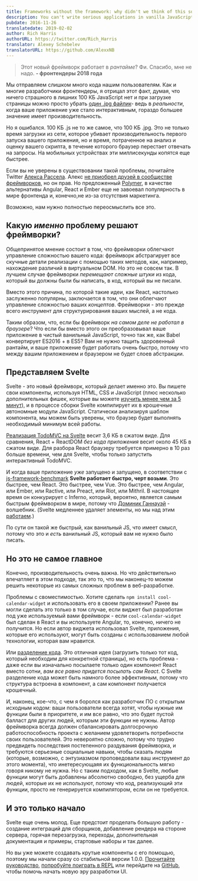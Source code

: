 ```yaml
---
title: Frameworks without the framework: why didn't we think of this sooner?
description: You can't write serious applications in vanilla JavaScript without hitting a complexity wall. But a compiler can do it for you.
pubdate: 2016-11-26
translatedate: 2019-02-02
author: Rich Harris
authorURL: https://twitter.com/Rich_Harris
translator: Alexey Schebelev
translatorURL: https://github.com/AlexxNB
---
```


> Этот новый фреймворк работает в *рантайме*? Фи. Спасибо, мне не надо.
> **- фронтендеры 2018 года**

Мы отправляем слишком много кода нашим пользователям. Как и многие разработчики фронтендеры, я отрицал этот факт, думая, что ничего страшного в лишних 100 КБ JavaScript нет и при загрузке страницы можно просто убрать [один .jpg файлик](https://twitter.com/miketaylr/status/227056824275333120)- ведь в *реальности*, когда ваше приложение уже стало интерактивным, гораздо большее значение имеет производительность.

Но я ошибался. 100 КБ .js не то же самое, что 100 КБ .jpg. Это не только время загрузки из сети, которое убивает производительность первого запуска вашего приложения, но и время, потраченное на анализ и оценку вашего скрипта, в течение которого браузер перестает отвечать на запросы. На мобильных устройствах эти миллисекунды копятся еще быстрее.

Если вы не уверены в существовании такой проблемы, почитайте Twitter [Алекса Рассела](https://twitter.com/slightlylate). Алекс [не приобрел друзей в сообществе фреймворков](https://twitter.com/slightlylate/status/728355959022587905), но он прав. Но предложенный [Polymer](https://www.polymer-project.org/1.0/), в качестве альтернативы Angular, React и Ember еще не завоевал популярность в мире фронтенда и, конечно,не из-за отсутствия маркетинга.

Возможно, нам нужно полностью переосмыслить все это.


## Какую  *именно* проблему решают фреймворки?

Общепринятое мнение состоит в том, что фреймворки облегчают управление сложностью вашего кода: фреймворк абстрагирует все скучные детали реализации с помощью таких методов, как, например, нахождение различий в виртуальном DOM. Но это не совсем так. В лучшем случае фреймворки *перемещают сложные штуки* из кода, который вы должны были бы написать, в код, который вы не писали.

Вместо этого причина, по которой такие идеи, как React, настолько заслуженно популярны, заключается в том, что они облегчают управление сложностью ваших *концептов*. Фреймворки - это прежде всего инструмент для структурирования ваших мыслей, а не кода.

Таким образом, что, если бы фреймворк *на самом деле не работал в браузере*? Что если бы вместо этого он преобразовывал ваше приложение в чистый ванильный JavaScript, точно так же, как Babel конвертирует ES2016 + в ES5? Вам не нужно тащить здоровенный рантайм, и ваше приложение будет работать очень быстро, потому что между вашим приложением и браузером не будет слоев абстракции.


## Представляем Svelte

Svelte - это новый фреймворк, который делает именно это. Вы пишете свои компоненты, используя HTML, CSS и JavaScript (плюс несколько дополнительных фишек, которые вы можете [изучить менее чем за 5 минут](/guide)), и в процессе сборки Svelte компилирует их в крошечные автономные модули JavaScript. Статически анализируя шаблон компонента, мы можем быть уверены, что браузер будет выполнять необходимый минимум всей работы.

[Реализация TodoMVC на Svelte](http://svelte-todomvc.surge.sh/) весит 3,6 КБ в сжатом виде. Для сравнения, React + ReactDOM *без кода приложения* весит около 45 КБ в сжатом виде. Для разбора React браузеру требуется примерно в 10 раз больше времени, чем для Svelte, чтобы только запустить интерактивный TodoMVC.

И когда ваше приложение *уже* запущено и запущено, в соответствии с [js-framework-benchmark](https://github.com/krausest/js-framework-benchmark) **Svelte работает быстро, черт возьми**. Это быстрее, чем React. Это быстрее, чем Vue. Это быстрее, чем Angular, или Ember, или Ractive, или Preact, или Riot, или Mithril. В настоящее время он конкурирует с Inferno, который, вероятно, является самым быстрым фреймворком в мире, потому что [Доминик Ганнауэй](https://twitter.com/trueadm) - волшебник. (Svelte медленнее удаляет элементы, но мы над этим [работаем](https://github.com/sveltejs/svelte/issues/26).)

По сути он такой же быстрый, как ванильный JS, что имеет смысл, потому что это и *есть* ванильный JS, который вам не нужно было писать.


## Но это не самое главное

Конечно, производительность очень важна. Но что действительно впечатляет в этом подходе, так это то, что мы наконец-то можем решить некоторые из самых сложных проблем в веб-разработке.

Проблемы с своместимостью. Хотите сделать `npm install cool-calendar-widget` и использовать его в своем приложении? Ранее вы могли сделать это только в том случае, если виджет был разработан под уже используемый вами фреймворк - если `cool-calendar-widget` был сделан в React и вы используете Angular, то, конечно, ничего не получится. Но если автор виджета использовал Svelte, приложения, которые его используют, могут быть созданы с использованием любой технологии, которая вам нравится. 

Или [разделение кода](https://twitter.com/samccone/status/797528710085652480). Это отличная идея (загрузить только тот код, который необходим для конкретной страницы), но есть проблема - даже если вы изначально посылаете только один компонент React вместо сотни, *вам все равно придется посылать сам React*. С Svelte разделение кода может быть намного более эффективным, потому что структура встроена в компонент, а сам компонент получается крошечный.

И, наконец, кое-что, с чем я боролся как разработчик ПО с открытым исходным кодом: ваши пользователи всегда хотят, чтобы нужные им функции были в приоритете, и им все равно, что это будет пустой балласт для других людей, которым эти функции не нужны. Автор фреймворка всегда должен сбалансировать долгосрочную работоспособность проекта с желанием удовлетворить потребности своих пользователей. Это невероятно сложно, потому что трудно предвидеть последствия постепенного раздувания фреймворка, и требуются серьезные социальные навыки, чтобы сказать людям (которые, возможно, с энтузиазмом проповедовали ваш инструмент до этого момента), что инетересующаяя их функциональность мягко говоря никому не нужна. Но с таким подходом, как в Svelte, любые функции могут быть добавлены абсолютно свободно, без ущерба для людей, которые их не используют, потому что код, реализующий эти функции, просто не генерируется компилятором, если он не требуется.


## И это только начало

Svelte еще очень молод. Еще предстоит проделать большую работу - создание интеграций для сборщиков, добавление рендера на стороне сервера, горячая перезагрузка, переходы, дополнительная документация и примеры, стартовые наборы и так далее.

Но вы уже можете создавать крутые компоненты с его помощью, поэтому мы начали сразу со стабильной версии 1.0.0. [Прочитайте руководство](/guide), [попробуйте поиграть в REPL](/repl) или перейдите на [GitHub](https://github.com/sveltejs/svelte), чтобы помочь начать новую эру разработки UI.
